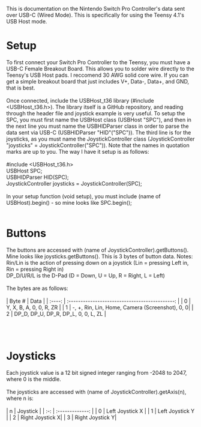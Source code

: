 This is documentation on the Nintendo Switch Pro Controller's data sent over USB-C (Wired Mode). This is specifically for using the Teensy 4.1's USB Host mode.
# Setup
To first connect your Switch Pro Controller to the Teensy, you must have a USB-C Female Breakout Board. This allows you to solder wire directly to the Teensy's USB Host pads. I reccomend 30 AWG solid core wire. If you can get a simple breakout board that just includes V+, Data-, Data+, and GND, that is best.<br><br>
Once connected, include the USBHost_t36 library (#include <USBHost_t36.h>). The library itself is a GitHub repository, and reading through the header file and joystick example is very useful. To setup the SPC, you must first name the USBHost class (USBHost "SPC"), and then in the next line you must name the USBHIDParser class in order to parse the data sent via USB-C (USBHIDParser "HID"("SPC")). The third line is for the joysticks, as you must name the JoystickController class (JoystickController "joysticks" = JoystickController("SPC")). Note that the names in quotation marks are up to you. The way I have it setup is as follows:<br><br>
#include <USBHost_t36.h><br>
USBHost SPC;<br>
USBHIDParser HID(SPC);<br>
JoystickController joysticks = JoystickController(SPC);<br><br>
In your setup function (void setup), you must include (name of USBHost).begin() - so mine looks like SPC.begin();<br><br>
# Buttons
The buttons are accessed with (name of JoystickController).getButtons(). Mine looks like joysticks.getButtons(). This is 3 bytes of button data. Notes: Rin/Lin is the action of pressing down on a joystick (Lin = pressing Left in, Rin = pressing Right in)<br> DP_D/U/R/L is the D-Pad (D = Down, U = Up, R = Right, L = Left)<br><br>The bytes are as follows:<br><br>
| Byte # | Data                                           |
| :----: | :--------------------------------------------: |
| 0      | Y, X, B, A, 0, 0, R, ZR                        |
| 1      | -, +, Rin, Lin, Home, Camera (Screenshot), 0, 0|
| 2      | DP_D, DP_U, DP_R, DP_L, 0, 0, L, ZL            |

<br><br>
# Joysticks
Each joystick value is a 12 bit signed integer ranging from -2048 to 2047, where 0 is the middle.<br><br>The joysticks are accessed with (name of JoystickController).getAxis(n), where n is:<br><br>
| n   | Joystick        |
| :-: | :-------------: |
| 0   | Left Joystick X |
| 1   | Left Joystick Y |
| 2   | Right Joystick X|
| 3   | Right Joystick Y|
